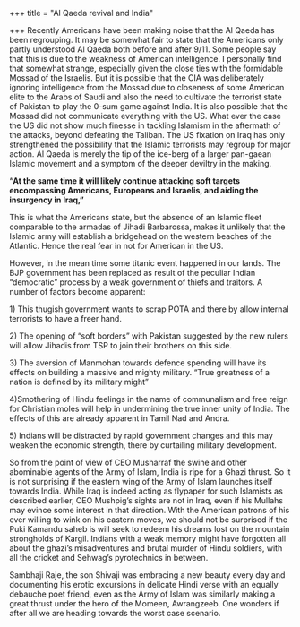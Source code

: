 +++
title = "Al Qaeda revival and India"

+++
Recently Americans have been making noise that the Al Qaeda has been
regrouping. It may be somewhat fair to state that the Americans only
partly understood Al Qaeda both before and after 9/11. Some people say
that this is due to the weakness of American intelligence. I personally
find that somewhat strange, especially given the close ties with the
formidable Mossad of the Israelis. But it is possible that the CIA was
deliberately ignoring intelligence from the Mossad due to closeness of
some American elite to the Arabs of Saudi and also the need to cultivate
the terrorist state of Pakistan to play the 0-sum game against India. It
is also possible that the Mossad did not communicate everything with the
US. What ever the case the US did not show much finesse in tackling
Islamism in the aftermath of the attacks, beyond defeating the Taliban.
The US fixation on Iraq has only strengthened the possibility that the
Islamic terrorists may regroup for major action. Al Qaeda is merely the
tip of the ice-berg of a larger pan-gaean Islamic movement and a symptom
of the deeper deviltry in the making.

**“At the same time it will likely continue attacking soft targets
encompassing Americans, Europeans and Israelis, and aiding the
insurgency in Iraq,”**  
  
This is what the Americans state, but the absence of an Islamic fleet
comparable to the armadas of Jihadi Barbarossa, makes it unlikely that
the Islamic army will establish a bridgehead on the western beaches of
the Atlantic. Hence the real fear in not for American in the US.

However, in the mean time some titanic event happened in our lands. The
BJP government has been replaced as result of the peculiar Indian
“democratic” process by a weak government of thiefs and traitors. A
number of factors become apparent:  
  
1\) This thugish government wants to scrap POTA and there by allow
internal terrorists to have a freer hand.  
  
2\) The opening of “soft borders” with Pakistan suggested by the new
rulers will allow Jihadis from TSP to join their brothers on this
side.  
  
3\) The aversion of Manmohan towards defence spending will have its
effects on building a massive and mighty military. “True greatness of a
nation is defined by its military might”  
  
4)Smothering of Hindu feelings in the name of communalism and free reign
for Christian moles will help in undermining the true inner unity of
India. The effects of this are already apparent in Tamil Nad and
Andra.  
  
5\) Indians will be distracted by rapid government changes and this may
weaken the economic strength, there by curtailing military development.

So from the point of view of CEO Musharraf the swine and other
abominable agents of the Army of Islam, India is ripe for a Ghazi
thrust. So it is not surprising if the eastern wing of the Army of Islam
launches itself towards India. While Iraq is indeed acting as flypaper
for such Islamists as described earlier, CEO Mushpig’s sights are not in
Iraq, even if his Mullahs may evince some interest in that direction.
With the American patrons of his ever willing to wink on his eastern
moves, we should not be surprised if the Puki Kamandu saheb is will seek
to redeem his dreams lost on the mountain strongholds of Kargil. Indians
with a weak memory might have forgotten all about the ghazi’s
misadventures and brutal murder of Hindu soldiers, with all the cricket
and Sehwag’s pyrotechnics in between.

Sambhaji Raje, the son Shivaji was embracing a new beauty every day and
documenting his erotic excursions in delicate Hindi verse with an
equally debauche poet friend, even as the Army of Islam was similarly
making a great thrust under the hero of the Momeen, Awrangzeeb. One
wonders if after all we are heading towards the worst case scenario.

